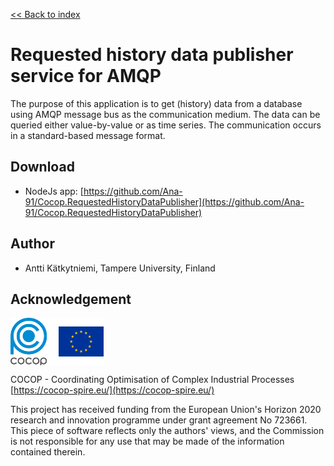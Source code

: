 
[<< Back to index](index.html)

# Requested history data publisher service for AMQP

The purpose of this application is to get (history) data from a database using
AMQP message bus as the communication medium. The data can be queried either
value-by-value or as time series. The communication occurs in a standard-based
message format.


## Download

* NodeJs app: [https://github.com/Ana-91/Cocop.RequestedHistoryDataPublisher](https://github.com/Ana-91/Cocop.RequestedHistoryDataPublisher)


## Author

* Antti Kätkytniemi, Tampere University, Finland


## Acknowledgement

<img src="logos.png" alt="COCOP and EU" style="display:block;margin-right:auto" />

COCOP - Coordinating Optimisation of Complex Industrial Processes  
[https://cocop-spire.eu/](https://cocop-spire.eu/)

This project has received funding from the European Union's Horizon 2020
research and innovation programme under grant agreement No 723661. This piece
of software reflects only the authors' views, and the Commission is not
responsible for any use that may be made of the information contained therein.
